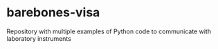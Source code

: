 # barebones-visa
Repository with multiple examples of Python code to communicate with laboratory instruments
